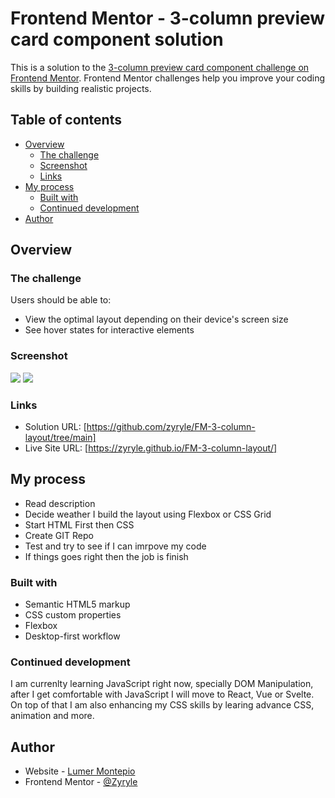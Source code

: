 # Frontend Mentor - 3-column preview card component solution

This is a solution to the [3-column preview card component challenge on Frontend Mentor](https://www.frontendmentor.io/challenges/3column-preview-card-component-pH92eAR2-). Frontend Mentor challenges help you improve your coding skills by building realistic projects. 

## Table of contents

- [Overview](#overview)
  - [The challenge](#the-challenge)
  - [Screenshot](#screenshot)
  - [Links](#links)
- [My process](#my-process)
  - [Built with](#built-with)
  - [Continued development](#continued-development)
- [Author](#author)


## Overview

### The challenge

Users should be able to:

- View the optimal layout depending on their device's screen size
- See hover states for interactive elements

### Screenshot

![](./design/Desktop.png)
![](./design/Mobile.png)

### Links

- Solution URL: [https://github.com/zyryle/FM-3-column-layout/tree/main]
- Live Site URL: [https://zyryle.github.io/FM-3-column-layout/]

## My process

- Read description 
- Decide weather I build the layout using Flexbox or CSS Grid
- Start HTML First then CSS
- Create GIT Repo
- Test and try to see if I can imrpove my code
- If things goes right then the job is finish


### Built with

- Semantic HTML5 markup
- CSS custom properties
- Flexbox
- Desktop-first workflow

### Continued development

I am currenlty learning JavaScript right now, specially DOM Manipulation, after I get comfortable with JavaScript I will move to React, Vue or Svelte. On top of that I am also enhancing my CSS skills by learing advance CSS, animation and more.

## Author

- Website - [Lumer Montepio](https://github.com/zyryle)
- Frontend Mentor - [@Zyryle](https://www.frontendmentor.io/zyryle)